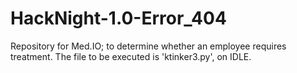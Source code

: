 # HackNight-1.0-Error_404
Repository for Med.IO; to determine whether an employee requires treatment.  The file to be executed is 'ktinker3.py', on IDLE.
